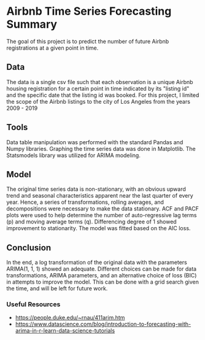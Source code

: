# Airbnb Time Series Forecasting Summary

The goal of this project is to predict the number of future Airbnb registrations at a given point in time.

## Data

The data is a single csv file such that each observation is a unique Airbnb housing registration for a certain point in time indicated by its "listing id" and the specific date that the listing id was booked. For this project, I limited the scope of the Airbnb listings to the city of Los Angeles from the years 2009 - 2019

## Tools

Data table manipulation was performed with the standard Pandas and Numpy libraries. Graphing the time series data was done in Matplotlib. The Statsmodels library was utilized for ARIMA modeling.

## Model

The original time series data is non-stationary, with an obvious upward trend and seasonal characteristics apparent near the last quarter of every year. Hence, a series of transformations, rolling averages, and decompositions were necessary to make the data stationary. ACF and PACF plots were used to help determine the number of auto-regressive lag terms (p) and moving average terms (q). Differencing degree of 1 showed improvement to stationarity. The model was fitted based on the AIC loss.

## Conclusion

In the end, a log transformation of the original data with the parameters ARIMA(1, 1, 1) showed an adequate. Different choices can be made for data transformations,  ARIMA parameters, and an alternative choice of loss (BIC) in attempts to improve the model. This can be done with a grid search given the time, and will be left for future work.

### Useful Resources

- https://people.duke.edu/~rnau/411arim.htm
- https://www.datascience.com/blog/introduction-to-forecasting-with-arima-in-r-learn-data-science-tutorials